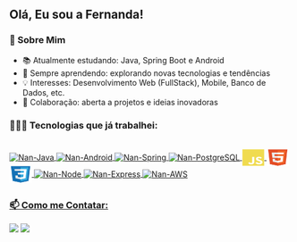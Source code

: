## Olá, Eu sou a Fernanda!

### 👋 Sobre Mim
- 📚 Atualmente estudando: Java, Spring Boot e Android
- 🌱 Sempre aprendendo: explorando novas tecnologias e tendências
- 💡 Interesses: Desenvolvimento Web (FullStack), Mobile, Banco de Dados, etc.
- 🤝 Colaboração: aberta a projetos e ideias inovadoras
  
### 👩🏼‍💻 Tecnologias que já trabalhei: 
<div align="center">
  <a href="https://github.com/nandamarques">

</div>
  <div style="display: inline_block"><br>
  <img align="center" alt="Nan-Java" height="30" width="40" src="https://cdn.jsdelivr.net/gh/devicons/devicon/icons/java/java-original.svg"/>
  <img align="center" alt="Nan-Android" height="30" width="40" src="https://cdn.jsdelivr.net/gh/devicons/devicon@latest/icons/android/android-original.svg" />
  <img align="center" alt="Nan-Spring" height="30" width="40" src="https://cdn.jsdelivr.net/gh/devicons/devicon/icons/spring/spring-original.svg">
  <img align="center" alt="Nan-PostgreSQL" height="30" width="40" src="https://cdn.jsdelivr.net/gh/devicons/devicon/icons/postgresql/postgresql-original-wordmark.svg">
  <img align="center" alt="Nan-Js" height="30" width="40" src="https://raw.githubusercontent.com/devicons/devicon/master/icons/javascript/javascript-plain.svg">
  <img align="center" alt="Nan-HTML" height="30" width="40" src="https://raw.githubusercontent.com/devicons/devicon/master/icons/html5/html5-original.svg">
  <img align="center" alt="Nan-CSS" height="30" width="40" src="https://raw.githubusercontent.com/devicons/devicon/master/icons/css3/css3-original.svg">
  <img align="center" alt="Nan-Node" height="30" width="40" src="https://cdn.jsdelivr.net/gh/devicons/devicon/icons/nodejs/nodejs-original-wordmark.svg">
  <img  align="center" alt="Nan-Express" height="30" width="40" src="https://cdn.jsdelivr.net/gh/devicons/devicon/icons/express/express-original.svg" >
  <img align="center" alt="Nan-AWS" height="30" width="40" src="https://uxwing.com/wp-content/themes/uxwing/download/brands-and-social-media/aws-icon.svg">
</div>
  
 ##
  ### 📫 Como me Contatar: 
  <div>
  <a href = "mailto:fernandasantos30015@gmail.com"><img src="https://img.shields.io/badge/-Gmail-%23333?style=for-the-badge&logo=gmail&logoColor=white" target="_blank"></a>
  <a href="https://www.linkedin.com/in/fernandamarquesdev/" target="_blank"><img src="https://img.shields.io/badge/-LinkedIn-%230077B5?style=for-the-badge&logo=linkedin&logoColor=white" target="_blank"></a> 
  </div>
